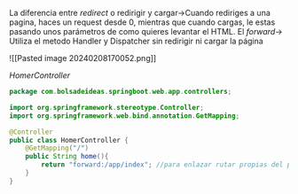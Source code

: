 
La diferencia entre *redirect* o redirigir y cargar->Cuando rediriges a una pagina, haces un request desde 0, mientras que cuando cargas, le estas pasando unos parámetros de como quieres levantar el HTML.
El *forward*-> Utiliza el metodo Handler y Dispatcher sin redirigir ni cargar la página

![[Pasted image 20240208170052.png]]

*HomerController*
```java
package com.bolsadeideas.springboot.web.app.controllers;

import org.springframework.stereotype.Controller;
import org.springframework.web.bind.annotation.GetMapping;

@Controller
public class HomerController {
	@GetMapping("/")
	public String home(){
		return "forward:/app/index"; //para enlazar rutar propias del proyecto, no se podria redirigir a paginas externas
	}
}
```


